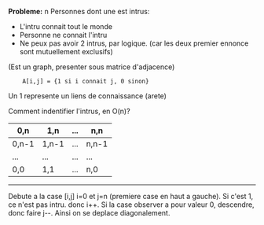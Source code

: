 **Probleme:**
n Personnes dont une est intrus: 
 - L'intru connait tout le monde
 - Personne ne connait l'intru
 - Ne peux pas avoir 2 intrus, par logique. (car les deux premier ennonce sont mutuellement exclusifs)


(Est un graph, presenter sous matrice d'adjacence)

        A[i,j] = {1 si i connait j, 0 sinon}
Un 1 represente un liens de connaissance (arete)


Comment indentifier l'intrus, en O(n)?

|0,n|1,n|...|n,n|
|-|-|-|-|
|0,n-1|1,n-1|...|n,n-1|
...|...|...|...|
0,0|1,1|...|n,0|

---

Debute a la case [i,j] i=0 et j=n (premiere case en haut a gauche). Si c'est 1, ce n'est pas intru. donc i++. 
Si la case observer a pour valeur 0, descendre, donc faire j--.
Ainsi on se deplace diagonalement.